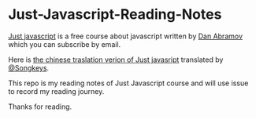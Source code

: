 # Just-Javascript-Reading-Notes

[Just javascript](https://justjavascript.com/) is a free course about javascript written by [Dan Abramov](https://github.com/gaearon) which you can subscribe by email.

Here is [the chinese traslation verion of Just javasript](https://songkeys.github.io/posts/jj-01/) translated by [@Songkeys](https://github.com/songkeys).

This repo is my reading notes of Just Javascript course and will use issue to record my reading journey.

Thanks for reading.
